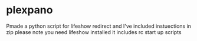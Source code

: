 # plexpano
Pmade a python script for lifeshow redirect and I've included instuections in zip please note you need lifeshow installed it includes rc start up scripts
